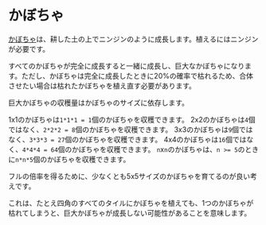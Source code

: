 # かぼちゃ
[かぼちゃ](objects/pumpkin)は、耕した土の上でニンジンのように成長します。植えるにはニンジンが必要です。

すべてのかぼちゃが完全に成長すると一緒に成長し、巨大なかぼちゃになります。ただし、かぼちゃは完全に成長したときに20%の確率で枯れるため、合体させたい場合は枯れたかぼちゃを植え直す必要があります。

巨大かぼちゃの収穫量はかぼちゃのサイズに依存します。

1x1のかぼちゃは`1*1*1 = 1`個のかぼちゃを収穫できます。
2x2のかぼちゃは`4`個ではなく、`2*2*2 = 8`個のかぼちゃを収穫できます。
3x3のかぼちゃは`9`個ではなく、`3*3*3 = 27`個のかぼちゃを収穫できます。
4x4のかぼちゃは`16`個ではなく、`4*4*4 = 64`個のかぼちゃを収穫できます。
`n`x`n`のかぼちゃは、`n >= 5`のときに`n*n*5`個のかぼちゃを収穫できます。

フルの倍率を得るために、少なくとも5x5サイズのかぼちゃを育てるのが良い考えです。

これは、たとえ四角のすべてのタイルにかぼちゃを植えても、1つのかぼちゃが枯れてしまうと、巨大かぼちゃが成長しない可能性があることを意味します。